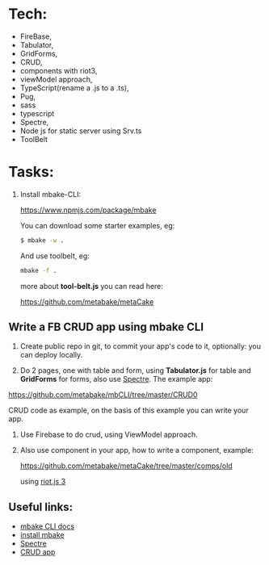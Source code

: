 # Tech:
- FireBase, 
- Tabulator, 
- GridForms, 
- CRUD, 
- components with riot3,
- viewModel approach,
- TypeScript(rename a .js to a .ts), 
- Pug, 
- sass
- typescript
- Spectre, 
- Node js for static server using Srv.ts 
- ToolBelt


# Tasks:

1. Install mbake-CLI:

    https://www.npmjs.com/package/mbake

    You can download some starter examples, eg: 
    ```sh
    $ mbake -w .
    ```
    And use toolbelt, eg: 
    ```sh
    mbake -f .
    ```
    more about **tool-belt.js** you can read here: 

    https://github.com/metabake/metaCake

## Write a FB CRUD app using mbake CLI

1. Create public repo in git, to commit your app's code to it, optionally: you can deploy locally.

1. Do 2 pages, one with table and form, using **Tabulator.js** for table and **GridForms** for forms, also use [Spectre](https://picturepan2.github.io/spectre/getting-started.html). The example app:

  https://github.com/metabake/mbCLI/tree/master/CRUD0

  CRUD code as example, on the basis of this example you can write your app.


1. Use Firebase to do crud, using ViewModel approach. 
1. Also use component in your app, how to write a component, example: 

    https://github.com/metabake/metaCake/tree/master/comps/old

    using [riot.js 3](https://v3.riotjs.now.sh/)


## Useful links:

* [mbake CLI docs](https://metabake.github.io/mbCLI/#/)
* [install mbake](https://www.npmjs.com/package/mbake)
* [Spectre](https://picturepan2.github.io/spectre/getting-started.html)
* [CRUD app](https://github.com/metabake/mbCLI/tree/master/CRUD0)